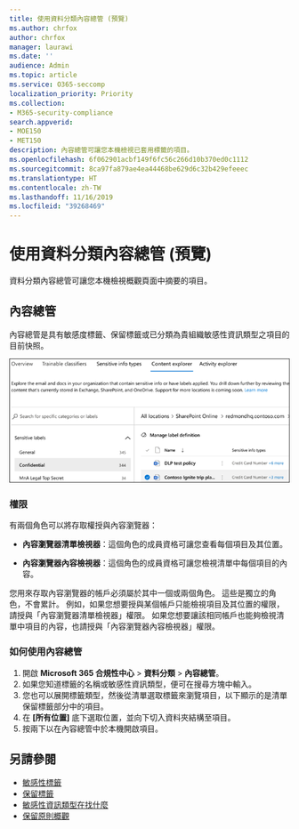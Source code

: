 ```yaml
---
title: 使用資料分類內容總管 (預覽)
ms.author: chrfox
author: chrfox
manager: laurawi
ms.date: ''
audience: Admin
ms.topic: article
ms.service: O365-seccomp
localization_priority: Priority
ms.collection:
- M365-security-compliance
search.appverid:
- MOE150
- MET150
description: 內容總管可讓您本機檢視已套用標籤的項目。
ms.openlocfilehash: 6f062901acbf149f6fc56c266d10b370ed0c1112
ms.sourcegitcommit: 8ca97fa879ae4ea44468be629d6c32b429efeeec
ms.translationtype: HT
ms.contentlocale: zh-TW
ms.lasthandoff: 11/16/2019
ms.locfileid: "39268469"
---
```

# <a name="using-data-classification-content-explorer-preview"></a>使用資料分類內容總管 (預覽)

資料分類內容總管可讓您本機檢視概觀頁面中摘要的項目。

## <a name="content-explorer"></a>內容總管

內容總管是具有敏感度標籤、保留標籤或已分類為貴組織敏感性資訊類型之項目的目前快照。

![內容總管摺疊的螢幕擷取畫面](media/data-classification-content-explorer-1.png)

### <a name="permissions"></a>權限

有兩個角色可以將存取權授與內容瀏覽器：

- **內容瀏覽器清單檢視器**：這個角色的成員資格可讓您查看每個項目及其位置。

- **內容瀏覽器內容檢視器**：這個角色的成員資格可讓您檢視清單中每個項目的內容。

您用來存取內容瀏覽器的帳戶必須屬於其中一個或兩個角色。 這些是獨立的角色，不會累計。 例如，如果您想要授與某個帳戶只能檢視項目及其位置的權限，請授與「內容瀏覽器清單檢視器」權限。 如果您想要讓該相同帳戶也能夠檢視清單中項目的內容，也請授與「內容瀏覽器內容檢視器」權限。

### <a name="how-to-use-content-explorer"></a>如何使用內容總管

1. 開啟 **Microsoft 365 合規性中心**  > **資料分類** > **內容總管**。
2. 如果您知道標籤的名稱或敏感性資訊類型，便可在搜尋方塊中輸入。
3. 您也可以展開標籤類型，然後從清單選取標籤來瀏覽項目，以下顯示的是清單保留標籤部分中的項目。
4. 在 **[所有位置]** 底下選取位置，並向下切入資料夾結構至項目。
5. 按兩下以在內容總管中於本機開啟項目。

## <a name="see-also"></a>另請參閱

- [敏感性標籤](sensitivity-labels.md)
- [保留標籤](labels.md)
- [敏感性資訊類型在找什麼](what-the-sensitive-information-types-look-for.md)
- [保留原則概觀](retention-policies.md)
